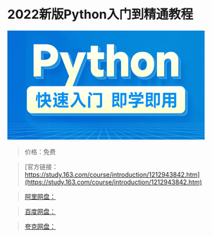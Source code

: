 # 2022新版Python入门到精通教程

![img](../../../assets/study163/free/14e7a051175a4fd4a186b3f2024b269a.png)

> 价格：免费

> [官方链接：https://study.163.com/course/introduction/1212943842.htm](https://study.163.com/course/introduction/1212943842.htm)

> [阿里网盘：]()

> [百度网盘：]()

> [夸克网盘：]()

